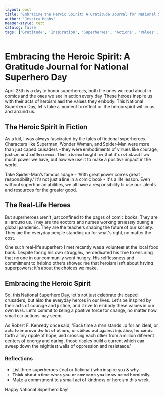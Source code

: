 ```yaml
---
layout: post
title: "Embracing the Heroic Spirit: A Gratitude Journal for National Superhero Day"
author: "Jessica Hobbs"
header-style: text
catalog: false
tags: ['Gratitude', 'Inspiration', 'Superheroes', 'Actions', 'Values', 'Positive Change', 'Selflessness', 'Responsibility']
---
```


# Embracing the Heroic Spirit: A Gratitude Journal for National Superhero Day

April 28th is a day to honor superheroes, both the ones we read about in comics and the ones we see in action every day. These heroes inspire us with their acts of heroism and the values they embody. This National Superhero Day, let's take a moment to reflect on the heroic spirit within us and around us.

## The Heroic Spirit in Fiction

As a kid, I was always fascinated by the tales of fictional superheroes. Characters like Superman, Wonder Woman, and Spider-Man were more than just caped crusaders - they were embodiments of virtues like courage, justice, and selflessness. Their stories taught me that it's not about how much power we have, but how we use it to make a positive impact in the world.

Take Spider-Man's famous adage - 'With great power comes great responsibility.' It's not just a line in a comic book - it's a life lesson. Even without superhuman abilities, we all have a responsibility to use our talents and resources for the greater good.

## The Real-Life Heroes

But superheroes aren't just confined to the pages of comic books. They are all around us. They are the doctors and nurses working tirelessly during a global pandemic. They are the teachers shaping the future of our society. They are the everyday people standing up for what's right, no matter the cost.

One such real-life superhero I met recently was a volunteer at the local food bank. Despite facing his own struggles, he dedicated his time to ensuring that no one in our community went hungry. His selflessness and commitment to helping others showed me that heroism isn't about having superpowers; it's about the choices we make.

## Embracing the Heroic Spirit

So, this National Superhero Day, let's not just celebrate the caped crusaders, but also the everyday heroes in our lives. Let's be inspired by their acts of courage and justice, and strive to embody these values in our own lives. Let's commit to being a positive force for change, no matter how small our actions may seem.

As Robert F. Kennedy once said, 'Each time a man stands up for an ideal, or acts to improve the lot of others, or strikes out against injustice, he sends forth a tiny ripple of hope, and crossing each other from a million different centers of energy and daring, those ripples build a current which can sweep down the mightiest walls of oppression and resistance.'

### Reflections
- List three superheroes (real or fictional) who inspire you & why.
- Think about a time when you or someone you know acted heroically.
- Make a commitment to a small act of kindness or heroism this week.

Happy National Superhero Day!